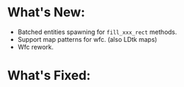 # What's New:

- Batched entities spawning for `fill_xxx_rect` methods.
- Support map patterns for wfc. (also LDtk maps)
- Wfc rework.

# What's Fixed:

